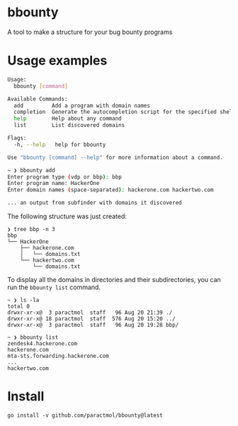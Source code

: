 # bbounty
A tool to make a structure for your bug bounty programs

# Usage examples

```bash
Usage:
  bbounty [command]

Available Commands:
  add         Add a program with domain names
  completion  Generate the autocompletion script for the specified shell
  help        Help about any command
  list        List discovered domains

Flags:
  -h, --help   help for bbounty

Use "bbounty [command] --help" for more information about a command.

~ ❯ bbounty add
Enter program type (vdp or bbp): bbp
Enter program name: HackerOne
Enter domain names (space-separated): hackerone.com hackertwo.com

... an output from subfinder with domains it discovered
```

The following structure was just created:

```
❯ tree bbp -n 3
bbp
└── HackerOne
    ├── hackerone.com
    │   └── domains.txt
    └── hackertwo.com
        └── domains.txt
```

To display all the domains in directories and their subdirectories, you can run the `bbounty list` command.


```fish
~ ❯ ls -la
total 0
drwxr-xr-x@  3 paractmol  staff   96 Aug 20 21:39 ./
drwxr-xr-x@ 18 paractmol  staff  576 Aug 20 15:20 ../
drwxr-xr-x@  3 paractmol  staff   96 Aug 20 19:28 bbp/

~ ❯ bbounty list
zendesk4.hackerone.com
hackerone.com
mta-sts.forwarding.hackerone.com
...
hackertwo.com
```

# Install

`go install -v github.com/paractmol/bbounty@latest`